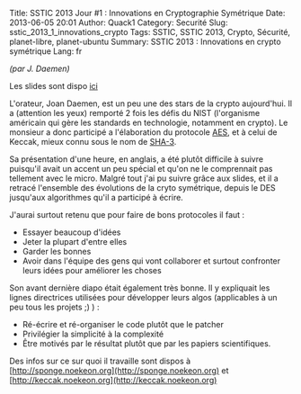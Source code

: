 Title: SSTIC 2013 Jour #1 : Innovations en Cryptographie Symétrique
Date: 2013-06-05 20:01
Author: Quack1
Category: Securité
Slug: sstic_2013_1_innovations_crypto
Tags: SSTIC, SSTIC 2013, Crypto, Sécurité, planet-libre, planet-ubuntu
Summary:  SSTIC 2013 : Innovations en crypto symétrique
Lang: fr

_(par J. Daemen)_

Les slides sont dispo [ici](https://www.sstic.org/media/SSTIC2013/SSTIC-actes/conf_ouverture_2013/SSTIC2013-Slides-conf_ouverture_2013-daemen.pdf)

L'orateur, Joan Daemen, est un peu une des stars de la crypto aujourd'hui. Il a (attention les yeux) remporté 2 fois les défis du NIST (l'organisme américain qui gère les standards en technologie, notamment en crypto). Le monsieur a donc participé a l'élaboration du protocole [AES](https://fr.wikipedia.org/wiki/Advanced_Encryption_Standard), et à celui de Keccak, mieux connu sous le nom de [SHA-3](https://fr.wikipedia.org/wiki/SHA-3).

Sa présentation d'une heure, en anglais, a été plutôt difficile à suivre puisqu'il avait un accent un peu spécial et qu'on ne le comprennait pas tellement avec le micro. Malgré tout j'ai pu suivre grâce aux slides, et il a retracé l'ensemble des évolutions de la cryto symétrique, depuis le DES jusqu'aux algorithmes qu'il a participé à écrire.

J'aurai surtout retenu que pour faire de bons protocoles il faut :

- Essayer beaucoup d'idées
- Jeter la plupart d'entre elles
- Garder les bonnes
- Avoir dans l'équipe des gens qui vont collaborer et surtout confronter leurs idées pour améliorer les choses

Son avant dernière diapo était également très bonne. Il y expliquait les lignes directrices utilisées pour développer leurs algos (applicables à un peu tous les projets ;) ) : 

- Ré-écrire et ré-organiser le code plutôt que le patcher
- Privilégier la simplicité à la complexité
- Être motivés par le résultat plutôt que par les papiers scientifiques.

Des infos sur ce sur quoi il travaille sont dispos à [http://sponge.noekeon.org](http://sponge.noekeon.org) et [http://keccak.noekeon.org](http://keccak.noekeon.org)